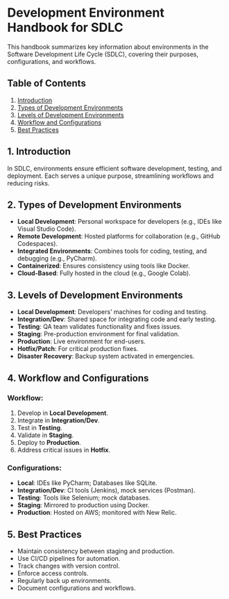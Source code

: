 # Development Environment Handbook for SDLC

This handbook summarizes key information about environments in the Software Development Life Cycle (SDLC), covering their purposes, configurations, and workflows.

## Table of Contents

1. [Introduction](#introduction)
2. [Types of Development Environments](#types-of-development-environments)
3. [Levels of Development Environments](#levels-of-development-environments)
4. [Workflow and Configurations](#workflow-and-configurations)
5. [Best Practices](#best-practices)

## 1. Introduction

In SDLC, environments ensure efficient software development, testing, and deployment. Each serves a unique purpose, streamlining workflows and reducing risks.

## 2. Types of Development Environments

- **Local Development**: Personal workspace for developers (e.g., IDEs like Visual Studio Code).
- **Remote Development**: Hosted platforms for collaboration (e.g., GitHub Codespaces).
- **Integrated Environments**: Combines tools for coding, testing, and debugging (e.g., PyCharm).
- **Containerized**: Ensures consistency using tools like Docker.
- **Cloud-Based**: Fully hosted in the cloud (e.g., Google Colab).

## 3. Levels of Development Environments

- **Local Development**: Developers’ machines for coding and testing.
- **Integration/Dev**: Shared space for integrating code and early testing.
- **Testing**: QA team validates functionality and fixes issues.
- **Staging**: Pre-production environment for final validation.
- **Production**: Live environment for end-users.
- **Hotfix/Patch**: For critical production fixes.
- **Disaster Recovery**: Backup system activated in emergencies.

## 4. Workflow and Configurations

### Workflow:

1. Develop in **Local Development**.
2. Integrate in **Integration/Dev**.
3. Test in **Testing**.
4. Validate in **Staging**.
5. Deploy to **Production**.
6. Address critical issues in **Hotfix**.

### Configurations:

- **Local**: IDEs like PyCharm; Databases like SQLite.
- **Integration/Dev**: CI tools (Jenkins), mock services (Postman).
- **Testing**: Tools like Selenium; mock databases.
- **Staging**: Mirrored to production using Docker.
- **Production**: Hosted on AWS; monitored with New Relic.

## 5. Best Practices

- Maintain consistency between staging and production.
- Use CI/CD pipelines for automation.
- Track changes with version control.
- Enforce access controls.
- Regularly back up environments.
- Document configurations and workflows.


